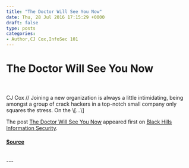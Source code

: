```yaml
---
title: "The Doctor Will See You Now"
date: Thu, 28 Jul 2016 17:15:29 +0000
draft: false
type: posts
categories: 
- Author,CJ Cox,InfoSec 101
---
```

# The Doctor Will See You Now

<br/>

<br/>
CJ Cox // Joining a new organization is always a little intimidating, being amongst a group of crack hackers in a top-notch small company only squares the stress. On the \[…\]

The post [The Doctor Will See You Now](https://www.blackhillsinfosec.com/the-doctor-will-see-you-now/) appeared first on [Black Hills Information Security](https://www.blackhillsinfosec.com).

#### [Source](https://www.blackhillsinfosec.com/the-doctor-will-see-you-now/)

<br/>
---
